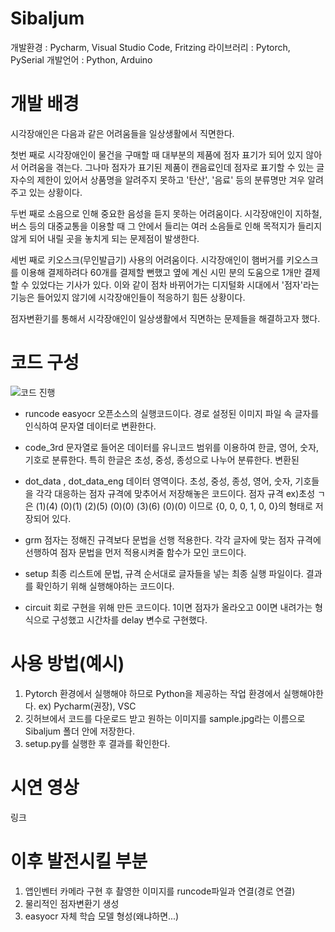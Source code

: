 # Sibaljum

개발환경 : Pycharm, Visual Studio Code, Fritzing
라이브러리 : Pytorch, PySerial
개발언어 : Python, Arduino


# 개발 배경


시각장애인은 다음과 같은 어려움들을 일상생활에서 직면한다.

첫번 째로 시각장애인이 물건을 구매할 때 대부분의 제품에 점자 표기가 되어 있지 않아서 어려움을 겪는다. 그나마 점자가 표기된 제품이 캔음료인데 점자로 표기할 수 있는 글자수의 제한이 있어서 상품명을 알려주지 못하고 '탄산', '음료' 등의 분류명만 겨우 알려주고 있는 상황이다.

두번 째로 소음으로 인해 중요한 음성을 듣지 못하는 어려움이다. 시각장애인이 지하철, 버스 등의 대중교통을 이용할 때 그 안에서 들리는 여러 소음들로 인해 목적지가 들리지 않게 되어 내릴 곳을 놓치게 되는 문제점이 발생한다.

세번 째로 키오스크(무인발급기) 사용의 어려움이다. 시각장애인이 햄버거를 키오스크를 이용해 결제하려다 60개를 결제할 뻔했고 옆에 계신 시민 분의 도움으로 1개만 결제 할 수 있었다는 기사가 있다. 이와 같이 점차 바뀌어가는 디지털화 시대에서 '점자'라는 기능은 들어있지 않기에 시각장애인들이 적응하기 힘든 상황이다.

점자변환기를 통해서 시각장애인이 일상생활에서 직면하는 문제들을 해결하고자 했다. 


# 코드 구성
![코드 진행](https://user-images.githubusercontent.com/75051489/132621903-2ee4efa9-1af9-45d5-8132-ee127cf04583.png)

 
+ runcode
easyocr 오픈소스의 실행코드이다.
경로 설정된 이미지 파일 속 글자를 인식하여 문자열 데이터로 변환한다.

+ code_3rd
문자열로 들어온 데이터를 유니코드 범위를 이용하여 한글, 영어, 숫자, 기호로 분류한다.
특히 한글은 초성, 중성, 종성으로 나누어 분류한다.
변환된 


+ dot_data , dot_data_eng
데이터 영역이다. 초성, 중성, 종성, 영어, 숫자, 기호들을 각각 대응하는 점자 규격에 맞추어서 저장해놓은 코드이다.
점자 규격    ex)초성 ㄱ은 
(1)(4)          (0)(1)
(2)(5)          (0)(0)
(3)(6)          (0)(0) 이므로 {0, 0, 0, 1, 0, 0}의 형태로 저장되어 있다.

+ grm
점자는 정해진 규격보다 문법을 선행 적용한다.
각각 글자에 맞는 점자 규격에 선행하여 점자 문법을 먼저 적용시켜줄 함수가 모인 코드이다.


+ setup
최종 리스트에 문법, 규격 순서대로 글자들을 넣는 최종 실행 파일이다. 결과를 확인하기 위해 실행해야하는 코드이다.

+ circuit
회로 구현을 위해 만든 코드이다. 1이면 점자가 올라오고 0이면 내려가는 형식으로 구성했고 시간차를 delay 변수로 구현했다.



# 사용 방법(예시)

1. Pytorch 환경에서 실행해야 하므로 Python을 제공하는 작업 환경에서 실행해야한다. ex) Pycharm(권장), VSC
2. 깃허브에서 코드를 다운로드 받고 원하는 이미지를 sample.jpg라는 이름으로 Sibaljum 폴더 안에 저장한다.
3. setup.py를 실행한 후 결과를 확인한다. 


# 시연 영상
 링크


# 이후 발전시킬 부분
 1. 앱인벤터 카메라 구현 후 촬영한 이미지를 runcode파일과 연결(경로 연결)
 2. 물리적인 점자변환기 생성
 3. easyocr 자체 학습 모델 형성(왜냐하면...)